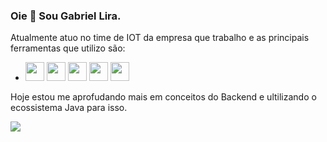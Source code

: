 ### Oie 👋 Sou Gabriel Lira.

Atualmente atuo no time de IOT da empresa que trabalho e as principais ferramentas que utilizo são:
   
   * <img src="https://cdn.jsdelivr.net/gh/devicons/devicon/icons/nodejs/nodejs-original.svg" width=30 heigth=30 /> <img src="https://cdn.jsdelivr.net/gh/devicons/devicon/icons/vuejs/vuejs-original.svg" width=30 heigth=30 /> <img src="https://cdn.jsdelivr.net/gh/devicons/devicon/icons/javascript/javascript-original.svg" width=30 heigth=30 /> <img src="https://cdn.jsdelivr.net/gh/devicons/devicon/icons/typescript/typescript-original.svg" width=30 heigth=30 /> <img src="https://nodered.org/about/resources/media/node-red-hexagon.png" width=30 heigth=30 />

Hoje estou me aprofudando mais em conceitos do Backend e ultilizando o ecossistema Java para isso.
          
          
          
                  
          




[![](https://img.shields.io/badge/LinkedIn-0077B5?style=for-the-badge&logo=linkedin&logoColor=white)](https://linkedin.com/in/gabriel-lira-0489aa20a)

